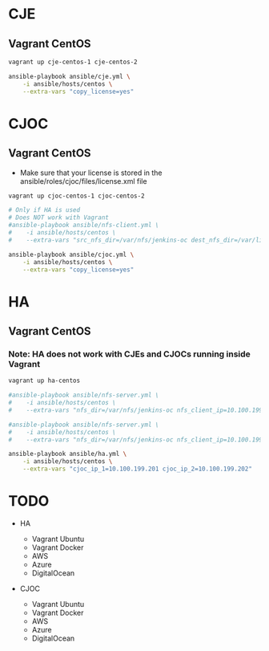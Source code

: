 CJE
===

Vagrant CentOS
--------------

```bash
vagrant up cje-centos-1 cje-centos-2

ansible-playbook ansible/cje.yml \
    -i ansible/hosts/centos \
    --extra-vars "copy_license=yes"
```

CJOC
====

Vagrant CentOS
--------------

* Make sure that your license is stored in the ansible/roles/cjoc/files/license.xml file

```bash
vagrant up cjoc-centos-1 cjoc-centos-2

# Only if HA is used
# Does NOT work with Vagrant
#ansible-playbook ansible/nfs-client.yml \
#    -i ansible/hosts/centos \
#    --extra-vars "src_nfs_dir=/var/nfs/jenkins-oc dest_nfs_dir=/var/lib/jenkins-oc hosts_group=cjoc"

ansible-playbook ansible/cjoc.yml \
    -i ansible/hosts/centos \
    --extra-vars "copy_license=yes"
```

HA
==

Vagrant CentOS
--------------

### Note: HA does not work with CJEs and CJOCs running inside Vagrant

```bash
vagrant up ha-centos

#ansible-playbook ansible/nfs-server.yml \
#    -i ansible/hosts/centos \
#    --extra-vars "nfs_dir=/var/nfs/jenkins-oc nfs_client_ip=10.100.199.201"

#ansible-playbook ansible/nfs-server.yml \
#    -i ansible/hosts/centos \
#    --extra-vars "nfs_dir=/var/nfs/jenkins-oc nfs_client_ip=10.100.199.202"

ansible-playbook ansible/ha.yml \
    -i ansible/hosts/centos \
    --extra-vars "cjoc_ip_1=10.100.199.201 cjoc_ip_2=10.100.199.202"
```

TODO
====

* HA

  * Vagrant Ubuntu
  * Vagrant Docker
  * AWS
  * Azure
  * DigitalOcean

* CJOC

  * Vagrant Ubuntu
  * Vagrant Docker
  * AWS
  * Azure
  * DigitalOcean
